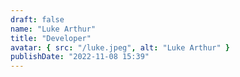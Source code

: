 ```yaml
---
draft: false
name: "Luke Arthur"
title: "Developer"
avatar: { src: "/luke.jpeg", alt: "Luke Arthur" }
publishDate: "2022-11-08 15:39"
---
```

